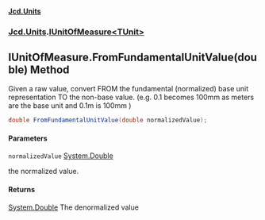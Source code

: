#### [Jcd.Units](index.md 'index')

### [Jcd.Units](Jcd.Units.md 'Jcd.Units').[IUnitOfMeasure&lt;TUnit&gt;](IUnitOfMeasure_TUnit_.md 'Jcd.Units.IUnitOfMeasure<TUnit>')

## IUnitOfMeasure<TUnit>.FromFundamentalUnitValue(double) Method

Given a raw value, convert FROM the fundamental (normalized) base unit representation
TO the non-base value. (e.g. 0.1 becomes 100mm as meters are the base
unit and 0.1m is 100mm )

```csharp
double FromFundamentalUnitValue(double normalizedValue);
```

#### Parameters

<a name='Jcd.Units.IUnitOfMeasure_TUnit_.FromFundamentalUnitValue(double).normalizedValue'></a>

`normalizedValue` [System.Double](https://docs.microsoft.com/en-us/dotnet/api/System.Double 'System.Double')

the normalized value.

#### Returns

[System.Double](https://docs.microsoft.com/en-us/dotnet/api/System.Double 'System.Double')
The denormalized value